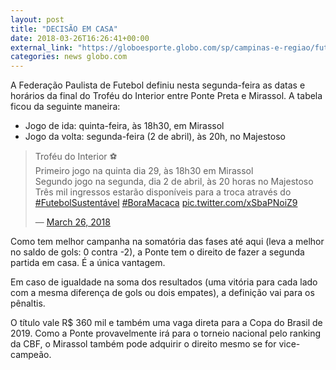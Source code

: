 ```yaml
---
layout: post
title: "DECISÃO EM CASA"
date: 2018-03-26T16:26:41+00:00
external_link: "https://globoesporte.globo.com/sp/campinas-e-regiao/futebol/campeonato-paulista/noticia/fpf-define-datas-da-final-do-interior-entre-ponte-e-mirassol-veja-dias-e-horarios.ghtml"
categories: news globo.com
---
```

 
 
 

 
 
 
 

A Federação Paulista de Futebol definiu nesta segunda-feira as datas e horários da final do Troféu do Interior entre Ponte Preta e Mirassol. A tabela ficou da seguinte maneira:

 
 
 

- Jogo de ida: quinta-feira, às 18h30, em Mirassol
- Jogo da volta: segunda-feira (2 de abril), às 20h, no Majestoso 
 
 
 > Troféu do Interior ⚽  
> Primeiro jogo na quinta dia 29, às 18h30 em Mirassol  
> Segundo jogo na segunda, dia 2 de abril, às 20 horas no Majestoso  
> Três mil ingressos estarão disponíveis para a troca através do [#FutebolSustentável](https://twitter.com/hashtag/FutebolSustent%C3%A1vel?src=hash&ref_src=twsrc%5Etfw) [#BoraMacaca](https://twitter.com/hashtag/BoraMacaca?src=hash&ref_src=twsrc%5Etfw) [pic.twitter.com/xSbaPNoiZ9](https://t.co/xSbaPNoiZ9)
> 
> — [March 26, 2018](https://twitter.com/aapp_oficial/status/978287960390078464) 
 
 

Como tem melhor campanha na somatória das fases até aqui (leva a melhor no saldo de gols: 0 contra -2), a Ponte tem o direito de fazer a segunda partida em casa. É a única vantagem.

 
 
 

Em caso de igualdade na soma dos resultados (uma vitória para cada lado com a mesma diferença de gols ou dois empates), a definição vai para os pênaltis.

 
 
 
 

O título vale R$ 360 mil e também uma vaga direta para a Copa do Brasil de 2019. Como a Ponte provavelmente irá para o torneio nacional pelo ranking da CBF, o Mirassol também pode adquirir o direito mesmo se for vice-campeão.

 
 
 
